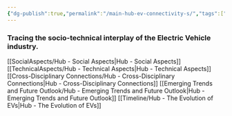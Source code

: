 ```yaml
---
{"dg-publish":true,"permalink":"/main-hub-ev-connectivity-s/","tags":["gardenEntry"]}
---
```


### Tracing the socio-technical interplay of the Electric Vehicle industry. 

[[SocialAspects/Hub - Social Aspects\|Hub - Social Aspects]]
[[TechnicalAspects/Hub - Technical Aspects\|Hub - Technical Aspects]]
[[Cross-Disciplinary Connections/Hub - Cross-Disciplinary Connections\|Hub - Cross-Disciplinary Connections]]
[[Emerging Trends and Future Outlook/Hub - Emerging Trends and Future Outlook\|Hub - Emerging Trends and Future Outlook]]
[[Timeline/Hub - The Evolution of EVs\|Hub - The Evolution of EVs]]

